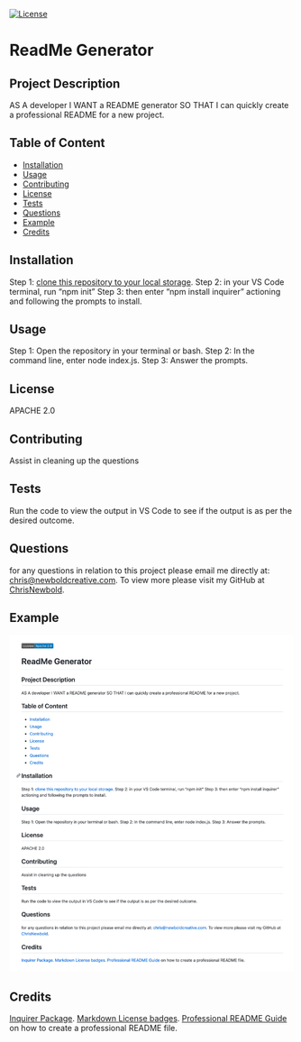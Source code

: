 
[![License](https://img.shields.io/badge/License-Apache_2.0-blue.svg)](https://opensource.org/licenses/Apache-2.0)  
# ReadMe Generator  


## Project Description 
AS A developer I WANT a README generator SO THAT I can quickly create a professional README for a new project.
    
## Table of Content 
    
* [Installation](#installation)
* [Usage](#usage)
* [Contributing](#contributing)
* [License](#license)
* [Tests](#tests)
* [Questions](#questions)
* [Example](#example)
* [Credits](#credits)
    
## Installation 
Step 1: [clone this repository to your local storage](https://github.com/ChrisNewbold/09-NodeJS-ReadMe/tree/main/Develop). Step 2: in your VS Code terminal, run “npm init” Step 3: then enter “npm install inquirer” actioning and following the prompts to install.
    
## Usage 
Step 1: Open the repository in your terminal or bash. Step 2: In the command line, enter node index.js. Step 3: Answer the prompts. 
    
## License 
APACHE 2.0
    
## Contributing 
Assist in cleaning up the questions
    
## Tests 
Run the code to view the output in VS Code to see if the output is as per the desired outcome.
    
## Questions 
    
for any questions in relation to this project please email me directly at: chris@newboldcreative.com. To view more please visit my GitHub at [ChrisNewbold](https://github.com/ChrisNewbold/).
    
## Example 
![Screenshot of the application](https://raw.githubusercontent.com/ChrisNewbold/09-NodeJS-ReadMe/main/Develop/Images/09-NodeJS-ReadMe_README.md.png)

## Credits 
[Inquirer Package](https://www.npmjs.com/package/inquirer/v/8.2.4). [Markdown License badges](https://gist.github.com/lukas-h/2a5d00690736b4c3a7ba). [Professional README Guide](https://coding-boot-camp.github.io/full-stack/github/professional-readme-guide) on how to create a professional README file.
  
